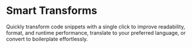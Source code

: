# Smart Transforms

Quickly transform code snippets with a single click to improve readability, format, and runtime performance, translate to your preferred language, or convert to boilerplate effortlessly.
